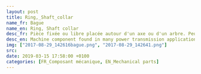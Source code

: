 ```yaml
---
layout: post
title: Ring,_Shaft_collar
name_fr: Bague
name_en: Ring, Shaft collar
desc_fr: Pièce fixée ou libre placée autour d'un axe ou d'un arbre. Peut faire office d'entretoise ou de pallier lisse, ou bien de collier de sertissage.
desc_en: Machine component found in many power transmission applications, most notably motors and gearboxes. The collars are used as mechanical stops, locating components, and bearing faces.
img: ["2017-08-29_142616bague.png", "2017-08-29_142641.png"]
src: 
date: 2019-03-15 17:58:00 +0100
categories: [FR_Composant mécanique, EN_Mechanical parts]
---
```

